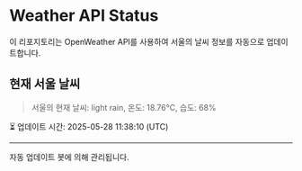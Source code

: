 
# Weather API Status

이 리포지토리는 OpenWeather API를 사용하여 서울의 날씨 정보를 자동으로 업데이트합니다.

## 현재 서울 날씨
> 서울의 현재 날씨: light rain, 온도: 18.76°C, 습도: 68%

⏳ 업데이트 시간: 2025-05-28 11:38:10 (UTC)

---
자동 업데이트 봇에 의해 관리됩니다.

